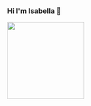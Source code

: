 ### Hi I'm Isabella 👋

<div>
  <a href="https://github.com/isavictorinoo>
  <img height="180em" src="https://github-readme-stats.vercel.app/api?username=isavictorinoo&show_icons=true&theme=dark&include_all_commits=true"/>
  <img height="180em" src="https://github-readme-stats.vercel.app/api/top-langs/?username=isavictorinoo&layout=compact&langs_count=16&theme=dark"/>
</div>
